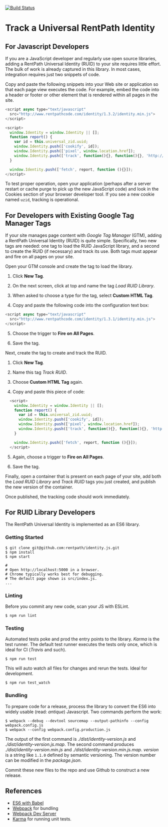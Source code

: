 [![Build Status](https://travis-ci.org/rentpath/identity.js.svg?branch=master)](https://travis-ci.org/rentpath/identity.js)


# Track a Universal RentPath Identity

## For Javascript Developers

If you are a JavaScript developer and regularly use open source libraries, adding a RentPath Universal
Identity (RUID) to your site requires little effort. The bulk of work is already captured
in this library. In most cases, integration requires just two snippets of code.

Copy and paste the following snippets into your Web site or application so that each page
view executes the code. For example, embed the code into a header or footer
or other element that is rendered within all pages in the site.

```javascript
<script async type="text/javascript"
  src="http://www.rentpathcode.com/identity/1.3.2/identity.min.js">
</script>

<script>
  window.Identity = window.Identity || [];
  function report() {
    var id = this.universal_zid.uuid;
    window.Identity.push(['cookify', id]);
    window.Identity.push(['pixel', window.location.href]);
    window.Identity.push(['track', function(){}, function(){}, 'http://identity.rentpathservices.com']);
  }

  window.Identity.push(['fetch', report, function (){}]);
</script>

```

To test proper operation, open your application (perhaps after a server restart or cache purge to pick
up the new JavaScript code) and look in the Cookies section of your browser developer tool. If you see
a new cookie named `uzid`, tracking is operational.


## For Developers with Existing Google Tag Manager Tags

If your site manages page content with _Google Tag Manager_ (GTM), adding a
RentPath Universal Identity (RUID) is quite simple. Specifically, two new tags
are needed: one tag to load the RUID JavaScript library, and a second to
create the RUID (if necessary) and track its use. Both tags must appear and
fire on all pages on your site.

Open your GTM console and create the tag to load the library.

1. Click **New Tag**.

2. On the next screen, click at top and name the tag _Load RUID Library_.

3. When asked to choose a type for the tag, select **Custom HTML Tag**.

4. Copy and paste the following code into the configuration text box:

  ```javascript
  <script async type="text/javascript"
    src="http://www.rentpathcode.com/identity/1.3.1/identity.min.js">
  </script>
  ```

5. Choose the trigger to **Fire on All Pages**.

6. Save the tag.


Next, create the tag to create and track the RUID.

1. Click **New Tag**.

2. Name this tag _Track RUID_.

3. Choose **Custom HTML Tag** again.

4. Copy and paste this piece of code:

  ```javascript
    <script>
      window.Identity = window.Identity || [];
      function report() {
        var id = this.universal_zid.uuid;
        window.Identity.push(['cookify', id]);
        window.Identity.push(['pixel', window.location.href]);
        window.Identity.push(['track', function(){}, function(){}, 'http://identity.rentpathservices.com']);
      }

      window.Identity.push(['fetch', report, function (){}]);
    </script>
  ```

5. Again, choose a trigger to **Fire on All Pages**.

6. Save the tag.


Finally, open a container that is present on each page of your site, add both
the _Load RUID Library_ and _Track RUID_ tags you just created, and publish the new version of the container.

Once published, the tracking code should work immediately.



## For RUID Library Developers

The RentPath Universal Identity is implemented as an ES6 library.


### Getting Started

```
$ git clone git@github.com:rentpath/identity.js.git
$ npm install
$ npm start

#
# Open http://localhost:5000 in a browser.
# Chrome typically works best for debugging.
# The default page shown is src/index.js.
...
```


### Linting

Before you commit any new code, scan your JS with ESLint.

```
$ npm run lint
```


### Testing

Automated tests poke and prod the entry points to the library. _Karma_ is the test runner.
The default test runner executes the tests only once, which is ideal for CI (_Travis_ and such).

```
$ npm run test
```

This will auto watch all files for changes and rerun the tests. Ideal for development.
```
$ npm run test_watch
```

### Bundling

To prepare code for a release, process the library to convert the ES6
into widely usable (read: _antique_) Javascript. Two commands perform the work:

```
$ webpack --debug --devtool sourcemap --output-pathinfo --config webpack.config.js
$ webpack --config webpack.config.production.js
```

The output of the first command is *./dist/identity-*version*.js* and
*./dist/identity-*version*.js.map*. The second command produces
*./dist/identity-*version*.min.js* and
*./dist/identity-*version*.min.js.map*. *version* is a string like `1.1.0`
defined by semantic versioning. The version number can be modified in the
*package.json*.

Commit these new files to the repo and use Github to construct a new release.



## References

* [ES6 with Babel](http://babeljs.io)
* [Webpack](http://webpack.github.io) for bundling
* [Webpack Dev Server](http://webpack.github.io/docs/webpack-dev-server.html)
* [Karma](http://karma-runner.github.io/0.13/index.html) for running unit tests.
